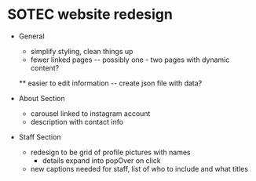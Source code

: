 SOTEC website redesign
=======================

- General
  * simplify styling, clean things up
  * fewer linked pages -- possibly one - two pages with dynamic content?

  ** easier to edit information -- create json file with data?

- About Section
  * carousel linked to instagram account
  * description with contact info

- Staff Section
  * redesign to be grid of profile pictures with names
     - details expand into popOver on click
  * new captions needed for staff, list of who to include and what titles